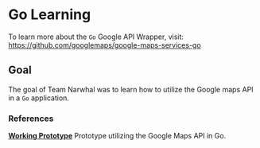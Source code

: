 # Go Learning

To learn more about the `Go` Google API Wrapper, visit: https://github.com/googlemaps/google-maps-services-go

## Goal
The goal of Team Narwhal was to learn how to utilize the Google maps API in a `Go` application.

### References
[**Working Prototype**](https://github.com/Narwhal-Pillar/hamsterApi/blob/google-api/app/features/places/place_controller.go) Prototype utilizing the Google Maps API in Go.

